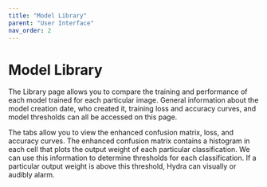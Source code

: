 ```yaml
---
title: "Model Library"
parent: "User Interface"
nav_order: 2
---
```


# Model Library

The Library page allows you to compare the training and performance of each model trained for each particular image. General information about the model creation date, who created it, training loss and accuracy curves, and model thresholds can all be accessed on this page. 

The tabs allow you to view the enhanced confusion matrix, loss, and accuracy curves. The enhanced confusion matrix contains a histogram in each cell that plots the output weight of each particular classification. We can use this information to determine thresholds for each classification. If a particular output weight is above this threshold, Hydra can visually or audibly alarm. 